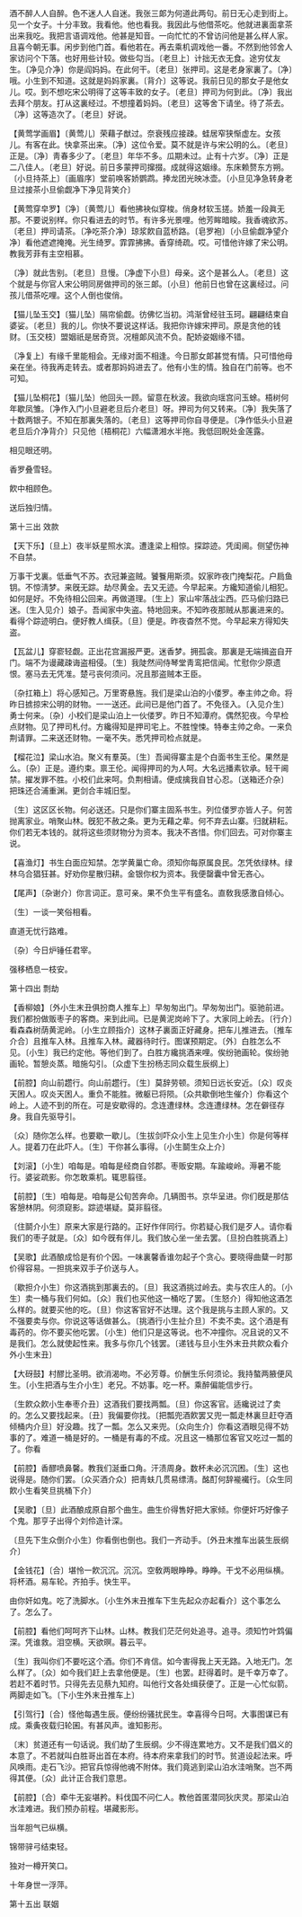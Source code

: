 <!-- { "loadSidebar": true } -->
酒不醉人人自醉。色不迷人人自迷。我张三郞为何道此两句。前日无心走到街上。见一个女子。十分丰致。我看他。他也看我。我因此与他借茶吃。他就进裏面拿茶出来我吃。我把言语调戏他。他甚是知音。一向忙忙的不曾访问他是甚么样人家。且喜今朝无事。闲步到他门首。看他若在。再去乘机调戏他一番。不然到他邻舍人家访问个下落。也好用些计较。做些勾当。〔老旦上〕计拙无衣无食。途穷仗友生。〔净见介净〕你是阎妈妈。在此何干。〔老旦〕张押司。这是老身家裏了。〔净〕哦。小生到不知道。这就是妈妈家裏。〔背介〕这等说。我前日见的那女子是他女儿。哎。到不想吃宋公明得了这等丰致的女子。〔老旦〕押司为何到此。〔净〕我出去拜个朋友。打从这裏经过。不想撞着妈妈。〔老旦〕这等舍下请坐。待了茶去。〔净〕这等造次了。〔老旦〕好说。 

【黄莺学画眉】〔黄莺儿〕荣藉子猷过。奈衰残应接疎。蛙居窄狭惭虚左。女孩儿。有客在此。快拿茶出来。〔净〕这位令爱。莫不就是许与宋公明的么。〔老旦〕正是。〔净〕靑春多少了。〔老旦〕年华不多。瓜期未过。止有十六岁。〔净〕正是二八佳人。〔老旦〕好说。前日多蒙押司撺掇。成就得这姻缘。东床赖赘东方朔。〔小旦持茶上〕〔画眉序〕堂前唤客娇鹦鹉。捧龙团光映冰壶。〔小旦见净急转身老旦过接茶小旦偷觑净下净见背笑介〕 

【黄莺穿皁罗】〔净〕〔黄莺儿〕看他拂袂似穿梭。俏身材软玉搓。娇羞一段眞无那。不要说别样。你只看进去的时节。有许多光景哩。他芳眸暗睃。我香魂欲苏。〔老旦〕押司请茶。〔净吃茶介净〕琼浆飮自蓝桥路。〔皂罗袍〕〔小旦偷觑净望介净〕看他遮遮掩掩。光生绮罗。霏霏拂拂。香穿绮疏。哎。可惜他许嫁了宋公明。教我芳菲有主空相慕。

〔净〕就此吿别。〔老旦〕旦慢。〔净虚下小旦〕母亲。这个是甚么人。〔老旦〕这个就是与你官人宋公明同房做押司的张三郞。〔小旦〕他前日也曾在这裏经过。问孩儿借茶吃哩。这个人倒也俊俏。 

【猫儿坠玉交】〔猫儿坠〕隔帘偷觑。彷佛忆当初。鸿渐曾经驻玉珂。翩翩结束自婆娑。〔老旦〕我的儿。你快不要说这样话。我把你许嫁宋押司。原是贪他的钱财。〔玉交枝〕盟姻祇是居奇货。况檀郞风流不负。配娇姿姻缘不错。

〔净复上〕有缘千里能相会。无缘对面不相逢。今日那女郞甚觉有情。只可惜他母亲在坐。待我再走转去。或者那妈妈进去了。他有小生的情。独自在门前等。也不可知。 

【猫儿坠桐花】〔猫儿坠〕他回头一顾。留意在秋波。我欲向瑶宫问玉蜍。梧树何年歇凤雏。〔净作入门小旦避老旦后介老旦〕呀。押司为何又转来。〔净〕我失落了十数两银子。不知在那裏失落的。〔老旦〕这等押司你自寻便是。〔净作低头小旦避老旦后介净背介〕只见他〔梧桐花〕六幅潇湘水半拖。我低回睨处金莲露。

相见眼还明。



香罗叠雪轻。

飮中相顾色。



送后独归情。 

第十三出
效款

【天下乐】〔旦上〕夜半妖星照水滨。遭逢梁上相惊。探踪迹。凭闺阃。侧望伤神不自禁。

万事干戈裏。低垂气不苏。衣冠兼盗贼。饕餮用斯须。奴家昨夜门掩梨花。户扃鱼钥。不惊淸梦。来旣无踪。劫尽黄金。去又无迹。今早起来。方纔知道偷儿相犯。如何是好。不免待相公回来。再做道理。〔生上〕家山牢落战尘西。匹马偷归路已迷。〔生入见介〕娘子。吾闻家中失盗。特地回来。不知昨夜那贼从那裏进来的。看得个踪迹明白。便好教人缉获。〔旦〕便是。昨夜杳然不觉。今早起来方得知失盗。 

【瓦盆儿】穿窬轻觑。正出花宫漏报严更。迷香梦。拥孤衾。那裏是无端揖盗自开门。端不为谩藏疎诲盗相侵。〔生〕我陡然间侍琴堂靑鸾把信闻。忙慰你少原遗恨。塞马去无凭准。楚弓丧何须问。况且那盗贼本王臣。

〔杂扛箱上〕将心感知己。万里寄悬旌。我们是梁山泊的小偻罗。奉主帅之命。将昨日掳掠宋公明的财物。一一送还。此间已是他门首了。不免径入。〔入见介生〕勇士何来。〔杂〕小校们是梁山泊上一伙偻罗。昨日不知潭府。偶然犯夜。今早检点财物。见了押司札付。方纔得知是押司宅上。不胜惶悚。特奉主帅之命。一来负荆请罪。二来送还财物。一毫不失。悉凭押司检点就是。 

【榴花泣】梁山水泊。聚义有羣英。〔生〕吾闻得寨主是个白面书生王伦。果然是么。〔杂〕正是。遵约束。禀王伦。闻得押司的为人呵。大名远播素钦承。轻干阃禁。擢发罪不胜。小校们此来呵。负荆相请。便成擒我自甘心忍。〔送箱还介杂〕把珠还合浦重渊。更剑合丰城旧型。

〔生〕这区区长物。何必送还。只是你们寨主固系书生。列位偻罗亦皆人子。何苦抛离家业。哨聚山林。旣犯不赦之条。更为无藉之辈。何不弃去山寨。归就耕耘。你们若无本钱的。就将这些须财物分为资本。我决不吝惜。你们回去。可对你寨主说。 

【喜渔灯】书生白面应知禁。怎学黄巢亡命。须知你每原属良民。怎凭依绿林。绿林乌合猖狂甚。好劝你星散归耕。金银你权为资本。我便罄囊中曾无吝心。

【尾声】〔杂谢介〕你言词正。意可亲。果不负生平有盛名。直敎我感激自倾心。

〔生〕一谈一笑俗相看。



直道无忧行路难。

〔杂〕今日炉锤任君宰。



强移栖息一枝安。 

第十四出
剽劫

【香柳娘】〔外小生末丑俱扮商人推车上〕早匆匆出门。早匆匆出门。驱驰前进。我们都扮做贩枣子的客商。来到此间。已是黄泥岗岭下了。大家同上岭去。〔行介〕看森森树荫黄泥岭。〔小生立顾指介〕这林子裏面正好藏身。把车儿推进去。〔推车介合〕且推车入林。且推车入林。藏器待时行。图谋预期定。〔外〕白胜怎么不见。〔小生〕我已约定他。等他们到了。白胜方纔挑酒来哩。俟纷驰画轮。俟纷驰画轮。暂憩炎蒸。暗施勾引。〔众虚下生扮杨志同众载生辰纲上〕 

【前腔】向山前趱行。向山前趱行。〔生〕莫辞劳顿。须知日远长安近。〔众〕叹炎天困人。叹炎天困人。重负不能胜。微躯已将陨。〔众共歇倒地生催介〕你看这个岭上。人迹不到的所在。可是安歇得的。念连遭绿林。念连遭绿林。怎在僻径存身。我自先驱导引。

〔众〕随你怎么样。也要歇一歇儿。〔生拔剑吓众小生上见生介小生〕你是何等样人。提着刀在此吓人。〔生〕干你甚么事得。〔小生鬬生众上介〕 

【刘滚】〔小生〕咱每是。咱每是经商自邻郡。枣贩安期。车踰峻岭。溽暑不能行。婆娑疏影。你怎敢乘机。辄思翦径。

【前腔】〔生〕咱每是。咱每是公旬苦奔命。几辆图书。京华呈进。你们旣是那估客憩林阴。何须窥影。踪迹堪疑。莫非翦径。

〔住鬬介小生〕原来大家是行路的。正好作伴同行。你若疑心我们是歹人。请你看我们的枣子就是。〔众〕如今旣有伴儿。我们放心坐一坐去罢。〔旦扮白胜挑酒上〕 

【吴歌】此酒酿成恰是有价个因。一味裏馨香谁勿起子个贪心。要晓得曲糵一时那价得容易。一担挑来双手子价送与人。

〔歇担介小生〕你这酒挑到那裏去的。〔旦〕我这酒挑过岭去。卖与农庄人的。〔小生〕卖一桶与我们何如。〔众〕我们也买他这一桶吃了罢。〔生怒介〕得知他这酒怎么样的。就要买他的吃。〔旦〕你这客官好不达理。这个我是挑与主顾人家的。又不强要卖与你。你说这等话做甚么。〔挑酒行小生扯介旦〕不卖不卖。这个酒是有毒药的。你不要买他吃罢。〔小生〕他们只是这等说。也不冲撞你。况且说的又不是我们。怎么就使起性来。我多与你几个钱罢。〔递钱与旦小生外末丑共飮众看介外小生末丑〕 

【大砑鼓】村醪比圣明。欲消渴吻。不必芳尊。价酬生乐何须论。我持螯两腋便风生。〔小生把酒与生介小生〕老兄。不妨事。吃一杯。乘醉偏能信步行。

〔生飮众飮小生奉枣介丑〕这酒我们要找两瓢。〔旦〕你这客官。适纔说过了卖的。怎么又要找起来。〔丑〕我偏要你找。〔把瓢兜酒飮罢又兜一瓢走林裏旦赶夺酒倾桶内介旦〕好没趣。找了一瓢。怎么又来兜。〔众向生介〕你看这酒眼见得不妨事的了。难道一桶是好的。一桶是有毒的不成。况且这一桶那位客官又吃过一瓢的了。你看 

【前腔】香醪喷鼻馨。教我们涎垂口角。汗渍周身。数杯未必沉沉困。〔生〕这也说得是。随你们罢。〔众买酒介众〕把靑蚨几贯易缥淸。酩酊何辞褦襶行。〔众生同飮小生看笑旦挑桶下介〕 

【吴歌】〔旦〕此酒酿成原自那个曲生。曲生价得售好把大家倾。你便奸巧好像子个鬼。那亨子出得个刘伶造计深。

〔旦先下生众倒介小生〕你看倒也倒也。我们一齐动手。〔外丑末推车出装生辰纲介〕 

【金钱花】〔合〕堪怜一飮沉沉。沉沉。空敎两眼睁睁。睁睁。干戈不必用纵横。将杯酒。易车轮。齐拍手。快生平。

由你奸如鬼。吃了洗脚水。〔小生外末丑推车下生先起众亦起看介〕这个事怎么了。怎么了。 

【前腔】看他们呵呵齐下山林。山林。教我们茫茫何处追寻。追寻。须知竹叶鸩偏深。凭谁救。泪空横。天欲暝。暮云平。

〔生〕我叫你们不要吃这个酒。你们不肯信。如今害得我上天无路。入地无门。怎么样了。〔众〕如今我们赶上去拿他便是。〔生〕也罢。赶得着时。是千幸万幸了。若赶不着时节。只得先去见蔡九知府。叫他行文各处缉获便了。正是一心忙似箭。两脚走如飞。〔下小生外末丑推车上〕 

【引驾行】〔合〕怪他每遇生辰。便纷纷骚扰民生。幸喜得今日呵。大事图谋已有成。乘夤夜载归轮囷。有甚风声。谁知影形。

〔末〕贫道还有一句话说。我们劫了生辰纲。少不得连累地方。又不是我们倡义的本意了。不若就叫白胜哥出首在本府。待本府来拿我们的时节。贫道设起法来。呼风唤雨。走石飞沙。把官兵惊得他魂不附体。我们竟逃到梁山泊水洼哨聚。岂不两得其便。〔众〕此计正合我们意思。 

【前腔】〔合〕牵牛无妄堪矜。料伐国不问仁人。教他首匿潜同狄庆灵。那梁山泊水洼难进。我们预办前程。堪藏影形。

当年胆气已纵横。



锦带骍弓结束轻。

独对一樽开笑口。



十年身世一浮萍。 

第十五出
联姻

